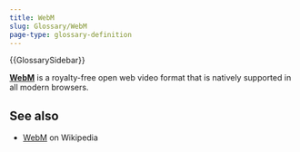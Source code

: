 ```yaml
---
title: WebM
slug: Glossary/WebM
page-type: glossary-definition
---
```


{{GlossarySidebar}}

**[WebM](/en-US/docs/Web/Media/Formats/Containers#webm)** is a royalty-free open web video format that is natively supported in all modern browsers.

## See also

- [WebM](https://en.wikipedia.org/wiki/WebM) on Wikipedia
